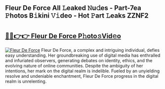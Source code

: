 ## Fleur De Force All 𝙻eaked 𝙽u𝚍es - Part-7ea 𝙿hotos B𝚒kini 𝚅𝚒deo - Hot 𝙿art 𝙻eaks ZZNF2

# <h2><a href="http://ld1h7hz.urlbe.top/?page=Fleur+De+Force">🔗🔗👉👉 Fleur De Force P𝚑oto𝚜Vid𝚎o</a></h2>

[![Fleur De Force](https://i.imgur.com/eBuTRDB.gif)](http://ld1h7hz.urlbe.top/?page=Fleur+De+Force)
Fleur De Force, a complex and intriguing individual, defies easy understanding. Her groundbreaking use of digital media has enthralled and infuriated observers, generating debates on identity, ethics, and the evolving nature of online communities. Despite the ambiguity of her intentions, her mark on the digital realm is indelible. Fueled by an unyielding resolve and undeniable enchantment, Fleur De Force progress in the digital realm is unrelenting.

